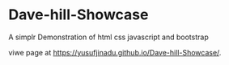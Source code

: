 # Dave-hill-Showcase
A simplr Demonstration of html css javascript and bootstrap

viwe page at   https://yusufjinadu.github.io/Dave-hill-Showcase/.
